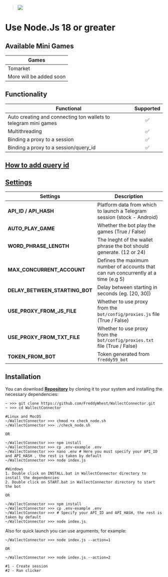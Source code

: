 > [<img src="https://img.shields.io/badge/Telegram-%40Me-orange">](https://t.me/roddyfred)

# Use Node.Js 18 or greater

## Available Mini Games

| Games                   |
| ----------------------- |
| Tomarket                |
| More will be added soon |

## Functionality

| Functional                                                      | Supported |
| --------------------------------------------------------------- | :-------: |
| Auto creating and connecting ton wallets to telegram mini games |    ✅     |
| Multithreading                                                  |    ✅     |
| Binding a proxy to a session                                    |    ✅     |
| Binding a proxy to a session/query_id                           |    ✅     |

## [How to add query id](https://github.com/Freddywhest/RockyRabbitBot/blob/main/AddQueryId.md)

## [Settings](https://github.com/FreddyWhest/WallectConnector/blob/main/.env-example)

| Settings                       | Description                                                                        |
| ------------------------------ | ---------------------------------------------------------------------------------- |
| **API_ID / API_HASH**          | Platform data from which to launch a Telegram session (stock - Android)            |
| **AUTO_PLAY_GAME**             | Whether the bot play the games (True / False)                                      |
| **WORD_PHRASE_LENGTH**         | The lneght of the wallet phrase the bot should generate. (12 or 24)                |
| **MAX_CONCURRENT_ACCOUNT**     | Defines the maximum number of accounts that can run concurrently at a time (e.g 5) |
| **DELAY_BETWEEN_STARTING_BOT** | Delay between starting in seconds (eg. [20, 30])                                   |
| **USE_PROXY_FROM_JS_FILE**     | Whether to use proxy from the `bot/config/proxies.js` file (True / False)          |
| **USE_PROXY_FROM_TXT_FILE**    | Whether to use proxy from the `bot/config/proxies.txt` file (True / False)         |
| **TOKEN_FROM_BOT**             | Token generated from `freddy59_bot`                                                |

## Installation

You can download [**Repository**](https://github.com/FreddyWhest/WallectConnector) by cloning it to your system and installing the necessary dependencies:

```shell
~ >>> git clone https://github.com/FreddyWhest/WallectConnector.git
~ >>> cd WallectConnector

#Linux and MocOS
~/WallectConnector >>> chmod +x check_node.sh
~/WallectConnector >>> ./check_node.sh

OR

~/WallectConnector >>> npm install
~/WallectConnector >>> cp .env-example .env
~/WallectConnector >>> nano .env # Here you must specify your API_ID and API_HASH , the rest is taken by default
~/WallectConnector >>> node index.js

#Windows
1. Double click on INSTALL.bat in WallectConnector directory to install the dependencies
2. Double click on START.bat in WallectConnector directory to start the bot

OR

~/WallectConnector >>> npm install
~/WallectConnector >>> cp .env-example .env
~/WallectConnector >>> # Specify your API_ID and API_HASH, the rest is taken by default
~/WallectConnector >>> node index.js
```

Also for quick launch you can use arguments, for example:

```shell
~/WallectConnector >>> node index.js --action=1

OR

~/WallectConnector >>> node index.js --action=2

#1 - Create session
#2 - Run clicker
```
